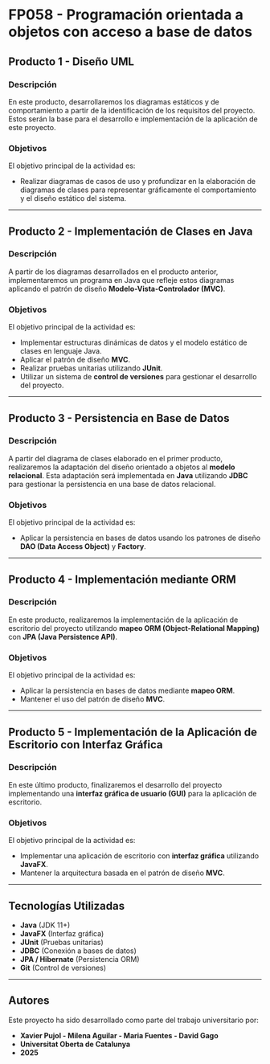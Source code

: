 # FP058 - Programación orientada a objetos con acceso a base de datos

## Producto 1 - Diseño UML

### Descripción
En este producto, desarrollaremos los diagramas estáticos y de comportamiento a partir de la identificación de los requisitos del proyecto. Estos serán la base para el desarrollo e implementación de la aplicación de este proyecto.

### Objetivos
El objetivo principal de la actividad es:
- Realizar diagramas de casos de uso y profundizar en la elaboración de diagramas de clases para representar gráficamente el comportamiento y el diseño estático del sistema.

---

## Producto 2 - Implementación de Clases en Java

### Descripción
A partir de los diagramas desarrollados en el producto anterior, implementaremos un programa en Java que refleje estos diagramas aplicando el patrón de diseño **Modelo-Vista-Controlador (MVC)**.

### Objetivos
El objetivo principal de la actividad es:
- Implementar estructuras dinámicas de datos y el modelo estático de clases en lenguaje Java.
- Aplicar el patrón de diseño **MVC**.
- Realizar pruebas unitarias utilizando **JUnit**.
- Utilizar un sistema de **control de versiones** para gestionar el desarrollo del proyecto.

---

## Producto 3 - Persistencia en Base de Datos

### Descripción
A partir del diagrama de clases elaborado en el primer producto, realizaremos la adaptación del diseño orientado a objetos al **modelo relacional**. Esta adaptación será implementada en **Java** utilizando **JDBC** para gestionar la persistencia en una base de datos relacional.

### Objetivos
El objetivo principal de la actividad es:
- Aplicar la persistencia en bases de datos usando los patrones de diseño **DAO (Data Access Object)** y **Factory**.

---

## Producto 4 - Implementación mediante ORM

### Descripción
En este producto, realizaremos la implementación de la aplicación de escritorio del proyecto utilizando **mapeo ORM (Object-Relational Mapping)** con **JPA (Java Persistence API)**.

### Objetivos
El objetivo principal de la actividad es:
- Aplicar la persistencia en bases de datos mediante **mapeo ORM**.
- Mantener el uso del patrón de diseño **MVC**.

---

## Producto 5 - Implementación de la Aplicación de Escritorio con Interfaz Gráfica

### Descripción
En este último producto, finalizaremos el desarrollo del proyecto implementando una **interfaz gráfica de usuario (GUI)** para la aplicación de escritorio.

### Objetivos
El objetivo principal de la actividad es:
- Implementar una aplicación de escritorio con **interfaz gráfica** utilizando **JavaFX**.
- Mantener la arquitectura basada en el patrón de diseño **MVC**.

---

## Tecnologías Utilizadas
- **Java** (JDK 11+)
- **JavaFX** (Interfaz gráfica)
- **JUnit** (Pruebas unitarias)
- **JDBC** (Conexión a bases de datos)
- **JPA / Hibernate** (Persistencia ORM)
- **Git** (Control de versiones)

---

## Autores
Este proyecto ha sido desarrollado como parte del trabajo universitario por:
- **Xavier Pujol - Milena Aguilar - Maria Fuentes - David Gago**
- **Universitat Oberta de Catalunya**
- **2025**
